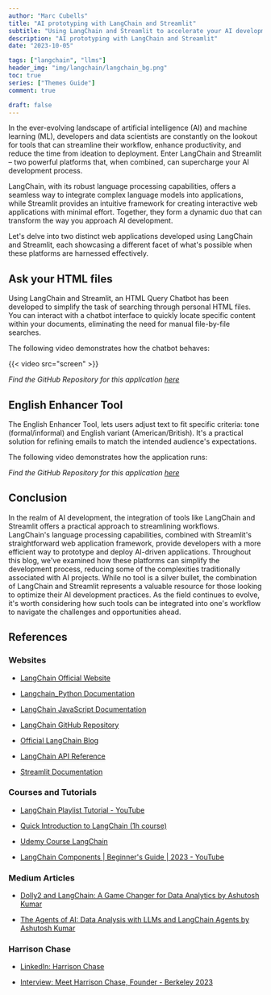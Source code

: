 ```yaml
---
author: "Marc Cubells"
title: "AI prototyping with LangChain and Streamlit"
subtitle: "Using LangChain and Streamlit to accelerate your AI development workflow"
description: "AI prototyping with LangChain and Streamlit"
date: "2023-10-05"

tags: ["langchain", "llms"]
header_img: "img/langchain/langchain_bg.png"
toc: true
series: ["Themes Guide"]
comment: true

draft: false
---
```


In the ever-evolving landscape of artificial intelligence (AI) and machine learning (ML), developers and data scientists are constantly on the lookout for tools that can streamline their workflow, enhance productivity, and reduce the time from ideation to deployment. Enter LangChain and Streamlit – two powerful platforms that, when combined, can supercharge your AI development process.

LangChain, with its robust language processing capabilities, offers a seamless way to integrate complex language models into applications, while Streamlit provides an intuitive framework for creating interactive web applications with minimal effort. Together, they form a dynamic duo that can transform the way you approach AI development.

Let's delve into two distinct web applications developed using LangChain and Streamlit, each showcasing a different facet of what's possible when these platforms are harnessed effectively.

## Ask your HTML files

Using LangChain and Streamlit, an HTML Query Chatbot has been developed to simplify the task of searching through personal HTML files. You can interact with a chatbot interface to quickly locate specific content within your documents, eliminating the need for manual file-by-file searches.

The following video demonstrates how the chatbot behaves:

{{< video src="screen" >}}











_Find the GitHub Repository for this application [here](https://github.com/philico-tech/langchain-ask-your-htmls)_

## English Enhancer Tool

The English Enhancer Tool, lets users adjust text to fit specific criteria: tone (formal/informal) and English variant (American/British). It's a practical solution for refining emails to match the intended audience's expectations.

The following video demonstrates how the application runs:









_Find the GitHub Repository for this application [here](https://github.com/philico-tech/langchain-email-enhancer)_

## Conclusion

In the realm of AI development, the integration of tools like LangChain and Streamlit offers a practical approach to streamlining workflows. LangChain's language processing capabilities, combined with Streamlit's straightforward web application framework, provide developers with a more efficient way to prototype and deploy AI-driven applications. Throughout this blog, we've examined how these platforms can simplify the development process, reducing some of the complexities traditionally associated with AI projects. While no tool is a silver bullet, the combination of LangChain and Streamlit represents a valuable resource for those looking to optimize their AI development practices. As the field continues to evolve, it's worth considering how such tools can be integrated into one's workflow to navigate the challenges and opportunities ahead.

## References

### Websites

- [LangChain Official Website](https://www.langchain.com/)

- [Langchain_Python Documentation](https://python.langchain.com/docs/get_started/introduction)

- [LangChain JavaScript Documentation](https://js.langchain.com/docs/get_started/introduction)

- [LangChain GitHub Repository](https://github.com/langchain-ai/langchain)

- [Official LangChain Blog](https://blog.langchain.dev/)

- [LangChain API Reference](https://api.python.langchain.com/en/latest/api_reference.html)

- [Streamlit Documentation](https://docs.streamlit.io/en/stable/)

### Courses and Tutorials

- [LangChain Playlist Tutorial - YouTube](https://www.youtube.com/playlist?list=PLqZXAkvF1bPNQER9mLmDbntNfSpzdDIU5)

- [Quick Introduction to LangChain (1h course)](https://www.deeplearning.ai/short-courses/langchain-chat-with-your-data/)

- [Udemy Course LangChain](https://www.udemy.com/course/langchain/)

- [LangChain Components | Beginner's Guide | 2023 - YouTube](https://www.youtube.com/watch?v=r1HjwBSS80g)

### Medium Articles

- [Dolly2 and LangChain: A Game Changer for Data Analytics by Ashutosh Kumar](https://ashukumar27.medium.com/dolly2-and-langchain-a-game-changer-for-text-data-analytics-7518d48d0ad7)

- [The Agents of AI: Data Analysis with LLMs and LangChain Agents by Ashutosh Kumar](https://ashukumar27.medium.com/the-agents-of-ai-1402548e9b8c)

### Harrison Chase

- [LinkedIn: Harrison Chase](https://www.linkedin.com/in/harrison-chase-961287118/)

- [Interview: Meet Harrison Chase, Founder - Berkeley 2023](https://www.youtube.com/watch?v=2OBui4DVZfM)
